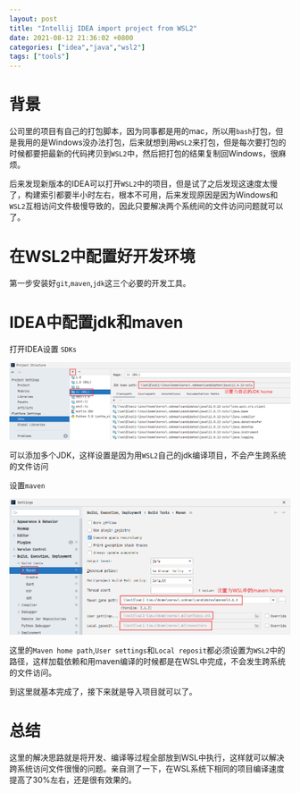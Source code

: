 ```yaml
---
layout: post
title: "Intellij IDEA import project from WSL2"
date: 2021-08-12 21:36:02 +0800
categories: ["idea","java","wsl2"]
tags: ["tools"]
---
```


# 

# 背景

公司里的项目有自己的打包脚本，因为同事都是用的mac，所以用`bash`打包，但是我用的是Windows没办法打包，后来就想到用`WSL2`来打包，但是每次要打包的时候都要把最新的代码拷贝到`WSL2`中，然后把打包的结果复制回Windows，很麻烦。

后来发现新版本的IDEA可以打开`WSL2`中的项目，但是试了之后发现这速度太慢了，构建索引都要半小时左右，根本不可用，后来发现原因是因为Windows和`WSL2`互相访问文件极慢导致的，因此只要解决两个系统间的文件访问问题就可以了。

# 在WSL2中配置好开发环境

第一步安装好`git`,`maven`,`jdk`这三个必要的开发工具。

# IDEA中配置jdk和maven

打开IDEA设置 `SDKs`

![设置jdk](/assets/img/pictures/Snipaste_2021-08-12_21-57-13.png)

可以添加多个JDK，这样设置是因为用`WSL2`自己的jdk编译项目，不会产生跨系统的文件访问



设置`maven`

![设置maven](/assets/img/pictures/Snipaste_2021-08-12_22-01-38.png)

这里的`Maven home path`,`User settings`和`Local reposit`都必须设置为`WSL2`中的路径，这样加载依赖和用maven编译的时候都是在WSL中完成，不会发生跨系统的文件访问。



到这里就基本完成了，接下来就是导入项目就可以了。



# 总结

这里的解决思路就是将开发、编译等过程全部放到WSL中执行，这样就可以解决跨系统访问文件很慢的问题。亲自测了一下，在WSL系统下相同的项目编译速度提高了30%左右，还是很有效果的。
